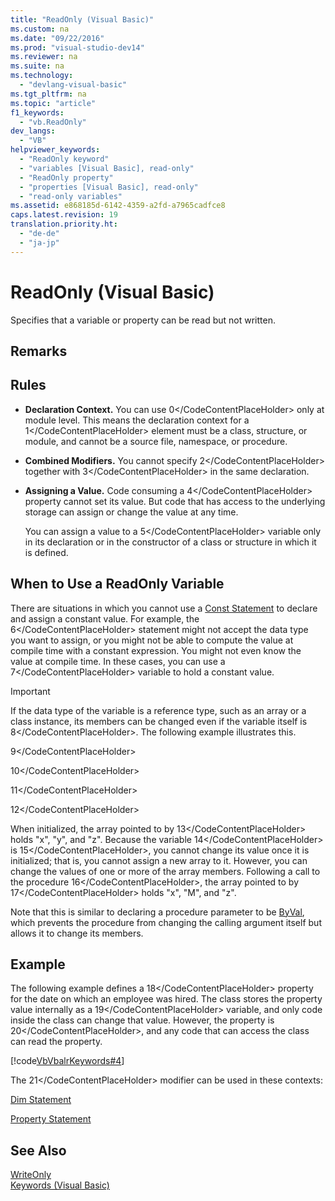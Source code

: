 ```yaml
---
title: "ReadOnly (Visual Basic)"
ms.custom: na
ms.date: "09/22/2016"
ms.prod: "visual-studio-dev14"
ms.reviewer: na
ms.suite: na
ms.technology: 
  - "devlang-visual-basic"
ms.tgt_pltfrm: na
ms.topic: "article"
f1_keywords: 
  - "vb.ReadOnly"
dev_langs: 
  - "VB"
helpviewer_keywords: 
  - "ReadOnly keyword"
  - "variables [Visual Basic], read-only"
  - "ReadOnly property"
  - "properties [Visual Basic], read-only"
  - "read-only variables"
ms.assetid: e868185d-6142-4359-a2fd-a7965cadfce8
caps.latest.revision: 19
translation.priority.ht: 
  - "de-de"
  - "ja-jp"
---
```

# ReadOnly (Visual Basic)
Specifies that a variable or property can be read but not written.  
  
## Remarks  
  
## Rules  
  
-   **Declaration Context.** You can use <CodeContentPlaceHolder>0\</CodeContentPlaceHolder> only at module level. This means the declaration context for a <CodeContentPlaceHolder>1\</CodeContentPlaceHolder> element must be a class, structure, or module, and cannot be a source file, namespace, or procedure.  
  
-   **Combined Modifiers.** You cannot specify <CodeContentPlaceHolder>2\</CodeContentPlaceHolder> together with <CodeContentPlaceHolder>3\</CodeContentPlaceHolder> in the same declaration.  
  
-   **Assigning a Value.** Code consuming a <CodeContentPlaceHolder>4\</CodeContentPlaceHolder> property cannot set its value. But code that has access to the underlying storage can assign or change the value at any time.  
  
     You can assign a value to a <CodeContentPlaceHolder>5\</CodeContentPlaceHolder> variable only in its declaration or in the constructor of a class or structure in which it is defined.  
  
## When to Use a ReadOnly Variable  
 There are situations in which you cannot use a [Const Statement](../vs140/const-statement--visual-basic-.md) to declare and assign a constant value. For example, the <CodeContentPlaceHolder>6\</CodeContentPlaceHolder> statement might not accept the data type you want to assign, or you might not be able to compute the value at compile time with a constant expression. You might not even know the value at compile time. In these cases, you can use a <CodeContentPlaceHolder>7\</CodeContentPlaceHolder> variable to hold a constant value.  
  
> [!IMPORTANT]
>  If the data type of the variable is a reference type, such as an array or a class instance, its members can be changed even if the variable itself is <CodeContentPlaceHolder>8\</CodeContentPlaceHolder>. The following example illustrates this.  
  
 <CodeContentPlaceHolder>9\</CodeContentPlaceHolder>  
  
 <CodeContentPlaceHolder>10\</CodeContentPlaceHolder>  
  
 <CodeContentPlaceHolder>11\</CodeContentPlaceHolder>  
  
 <CodeContentPlaceHolder>12\</CodeContentPlaceHolder>  
  
 When initialized, the array pointed to by <CodeContentPlaceHolder>13\</CodeContentPlaceHolder> holds "x", "y", and "z". Because the variable <CodeContentPlaceHolder>14\</CodeContentPlaceHolder> is <CodeContentPlaceHolder>15\</CodeContentPlaceHolder>, you cannot change its value once it is initialized; that is, you cannot assign a new array to it. However, you can change the values of one or more of the array members. Following a call to the procedure <CodeContentPlaceHolder>16\</CodeContentPlaceHolder>, the array pointed to by <CodeContentPlaceHolder>17\</CodeContentPlaceHolder> holds "x", "M", and "z".  
  
 Note that this is similar to declaring a procedure parameter to be [ByVal](../vs140/byval--visual-basic-.md), which prevents the procedure from changing the calling argument itself but allows it to change its members.  
  
## Example  
 The following example defines a <CodeContentPlaceHolder>18\</CodeContentPlaceHolder> property for the date on which an employee was hired. The class stores the property value internally as a <CodeContentPlaceHolder>19\</CodeContentPlaceHolder> variable, and only code inside the class can change that value. However, the property is <CodeContentPlaceHolder>20\</CodeContentPlaceHolder>, and any code that can access the class can read the property.  
  
 [!code[VbVbalrKeywords#4](../vs140/codesnippet/VisualBasic/readonly--visual-basic-_1.vb)]  
  
 The <CodeContentPlaceHolder>21\</CodeContentPlaceHolder> modifier can be used in these contexts:  
  
 [Dim Statement](../vs140/dim-statement--visual-basic-.md)  
  
 [Property Statement](../vs140/property-statement.md)  
  
## See Also  
 [WriteOnly](../vs140/writeonly--visual-basic-.md)   
 [Keywords (Visual Basic)](../vs140/keywords--visual-basic-.md)